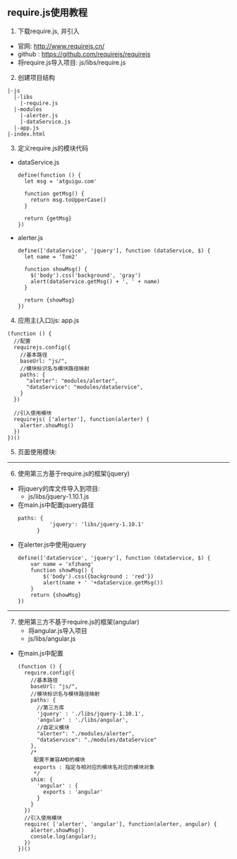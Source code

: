 ## require.js使用教程
1. 下载require.js, 并引入
  * 官网: http://www.requirejs.cn/
  * github : https://github.com/requirejs/requirejs
  * 将require.js导入项目: js/libs/require.js 
2. 创建项目结构
  ```
  |-js
    |-libs
      |-require.js
    |-modules
      |-alerter.js
      |-dataService.js
    |-app.js
  |-index.html
  ```
3. 定义require.js的模块代码
  * dataService.js
    ```
    define(function () {
      let msg = 'atguigu.com'
    
      function getMsg() {
        return msg.toUpperCase()
      }
    
      return {getMsg}
    })
    ```
  * alerter.js
    ```
    define(['dataService', 'jquery'], function (dataService, $) {
      let name = 'Tom2'
    
      function showMsg() {
        $('body').css('background', 'gray')
        alert(dataService.getMsg() + ', ' + name)
      }
    
      return {showMsg}
    })
    ```
4. 应用主(入口)js: app.js
  ```
  (function () {
    //配置
    requirejs.config({
      //基本路径
      baseUrl: "js/",
      //模块标识名与模块路径映射
      paths: {
        "alerter": "modules/alerter",
        "dataService": "modules/dataService",
      }
    })
    
    //引入使用模块
    requirejs( ['alerter'], function(alerter) {
      alerter.showMsg()
    })
  })()
  ```
        
5. 页面使用模块:
  <script data-main="js/main" src="js/libs/require.js"></script>
    
------------------------------------------------------------------------

6. 使用第三方基于require.js的框架(jquery)
  * 将jquery的库文件导入到项目: 
    * js/libs/jquery-1.10.1.js
  * 在main.js中配置jquery路径
    ```
    paths: {
              'jquery': 'libs/jquery-1.10.1'
          }
    ```
  * 在alerter.js中使用jquery
    ```
    define(['dataService', 'jquery'], function (dataService, $) {
        var name = 'xfzhang'
        function showMsg() {
            $('body').css({background : 'red'})
            alert(name + ' '+dataService.getMsg())
        }
        return {showMsg}
    })
    ```
------------------------------------------------------------------------

7. 使用第三方不基于require.js的框架(angular)
    * 将angular.js导入项目
    * js/libs/angular.js
   
  * 在main.js中配置
    ```
    (function () {
      require.config({
        //基本路径
        baseUrl: "js/",
        //模块标识名与模块路径映射
        paths: {
          //第三方库
          'jquery' : './libs/jquery-1.10.1',
          'angular' : './libs/angular',
          //自定义模块
          "alerter": "./modules/alerter",
          "dataService": "./modules/dataService"
        },
        /*
         配置不兼容AMD的模块
         exports : 指定与相对应的模块名对应的模块对象
         */
        shim: {
          'angular' : {
            exports : 'angular'
          }
        }
      })
      //引入使用模块
      require( ['alerter', 'angular'], function(alerter, angular) {
        alerter.showMsg()
        console.log(angular);
      })
    })()
    ```
 
